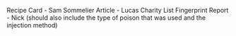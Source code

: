 Recipe Card - Sam
Sommelier Article - Lucas
Charity List
Fingerprint Report - Nick (should also include the type of poison that was used and the injection method)